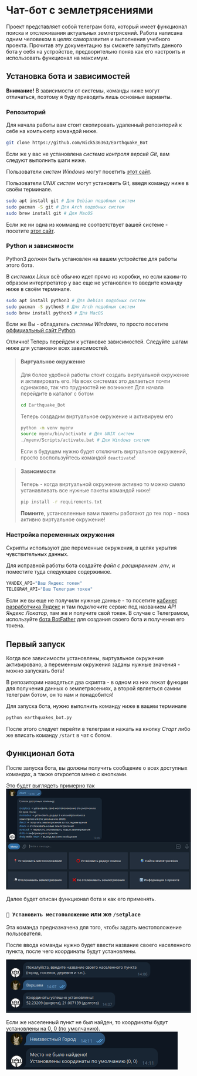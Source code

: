 # Чат-бот с землетрясениями

Проект представляет собой телеграм бота, который имеет функционал поиска и отслеживания актуальных землетрясений.
Работа написана одним человеком в целях саморазвития и выполнения учебного проекта.
Прочитав эту документацию вы сможете запустить данного бота у себя на устройстве, предворительно поняв как его настроить и использовать функционал на максимум.

## Установка бота и зависимостей

**Внимание!**
В зависимости от системы, команды ниже могут отличаться, поэтому я буду приводить лишь основные варианты.

### Репозиторий

Для начала работы вам стоит скопировать удаленный репозиторий к себе на компьюетр командой ниже.
```bash
git clone https://github.com/Nick536363/Earthquake_Bot
```
Если же у вас не установлена *система контроля версий Git*, вам следуют выполнить шаги ниже.

Пользователи *систем Windows* могут посетить [этот сайт](https://git-scm.com/).

Пользователи *UNIX систем* могут установить Git, введя команду ниже в своём терминале.

```bash
sudo apt install git # Для Debian подобных систем
sudo pacman -S git # Для Arch подобных систем
sudo brew install git # Для MacOS
```

Если же ни одна из комманд не соответствует вашей системе - посетите [этот сайт](https://git-scm.com/).

### Python и зависимости

Python3 должен быть установлен на вашем устройстве для работы этого бота.

В *системах Linux* всё обычно идет прямо из коробки, но если каким-то образом интерпретатор у вас еще не установлен то введите команду ниже в своём терминале.

```bash
sudo apt install python3 # Для Debian подобных систем
sudo pacman -S python3 # Для Arch подобных систем
sudo brew install python3 # Для MacOS
```

Если же Вы - обладатель *системы Windows*, то просто посетите [оффициальный сайт Python](https://www.python.org/).

Отлично! Теперь перейдем к установке зависимостей. Следуйте шагам ниже для установки всех зависимостей.

> #### Виртуальное окружение
> Для более удобной работы стоит создать виртуальной окружение и активировать его. На всех системах это делаеться почти одинаково, так что трудностей не возникнет
> Для начала перейдите в каталог с ботом
> ```bash
> cd Earthquake_Bot
> ```
> Теперь создадим виртуальное окружение и активируем его
> ```bash
> python -m venv myenv
> source myenv/bin/activate # Для UNIX систем
> ./myenv/Scripts/activate.bat # Для Windows систем
> ```
> Если в будущем нужно будет отключить виртуальное окружений, просто воспользуйтесь командой `deactivate`!

> #### Зависимости
> Теперь - когда виртуальной окружение активно то можно смело устанавливать все нужные пакеты командой ниже!
>```bash
> pip install -r requirements.txt
>```
> **Помните**, установленные вами пакеты работают до тех пор - пока активно виртуальное окружение!


### Настройка переменных окружения 

Скрипты используют две переменные окружения, в целях укрытия чувствительных данных. 

Для исправной работы бота создайте *файл с расширением .env*, и поместите туда следующее содержимое.
```python
YANDEX_API="Ваш Яндекс токен"
TELEGRAM_API="Ваш Телеграм токен"
```

Если же вы еще не получили нужные данные - то посетите [кабинет разработчика Яндекс](https://developer.tech.yandex.ru/services) и там подключите сервис
под названием *API Яндекс Локатор*, там же и получите свой токен. В случае с Телеграмом, используйте [бота BotFather](https://t.me/BotFather) для создания 
своего бота и получения его токена.


## Первый запуск

Когда все зависимости установлены, виртуальное окружение активировано, а переменным окружения заданы нужные значения - можно запускать бота!

В репозитории находяться два скрипта - в одном из них лежат функции для получения данных о землетрясениях, а второй являеться самим телеграм ботом, он то нам
и понадобится!

Для запуска бота, нужно выполнить команду ниже в вашем терминале

```bash
python earthquakes_bot.py
```

После этого следует перейти в телеграм и нажать на кнопку *Старт* либо же вписать команду `/start` в чат с ботом.


## Функционал бота

После запуска бота, вы должны получить сообщение о всех доступных командах, а также откроется меню с кнопками.

Это будет выглядеть примерно так
![start.png](./start.png)

Далее будет описан функционал бота и как его применять.

### `📍 Установить местоположение` или же `/setplace`

Эта команда предназначена для того, чтобы задать местоположение пользователя.

После ввода команды нужно будет ввести название своего населенного пункта, после чего координаты будут установлены.

![setcoords_success.png](./setcoords_success.png)

Если же населенный пункт не был найден, то координаты будут установлены на 0, 0 (по умолчанию).
![setcoords_notfound.png](./setcoords_notfound.png)